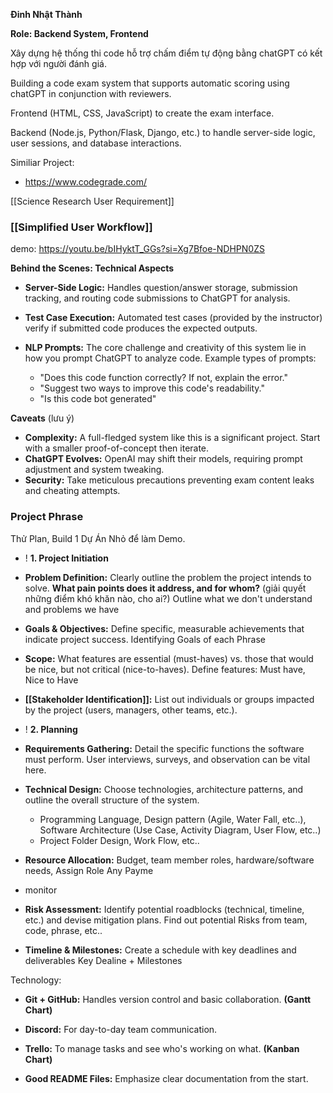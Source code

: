 **Đinh Nhật Thành**

**Role: Backend System, Frontend**

Xây dựng hệ thống thi code hỗ trợ chấm điểm tự động bằng chatGPT có kết hợp với người đánh giá.

Building a code exam system that supports automatic scoring using chatGPT in conjunction with reviewers.

Frontend (HTML, CSS, JavaScript) to create the exam interface.

Backend (Node.js, Python/Flask, Django, etc.) to handle server-side logic, user sessions, and database interactions.

Similiar Project: 
+ https://www.codegrade.com/

[[Science Research User Requirement]]



### [[Simplified User Workflow]]

    


demo: https://youtu.be/bIHyktT_GGs?si=Xg7Bfoe-NDHPN0ZS


**Behind the Scenes: Technical Aspects**

- **Server-Side Logic:** Handles question/answer storage, submission tracking, and routing code submissions to ChatGPT for analysis.

- **Test Case Execution:** Automated test cases (provided by the instructor) verify if submitted code produces the expected outputs.

- **NLP Prompts:** The core challenge and creativity of this system lie in how you prompt ChatGPT to analyze code. Example types of prompts:
	
    - "Does this code function correctly? If not, explain the error."
    - "Suggest two ways to improve this code's readability."
    - "Is this code bot generated"


**Caveats** (lưu ý)

- **Complexity:** A full-fledged system like this is a significant project. Start with a smaller proof-of-concept then iterate.
- **ChatGPT Evolves:** OpenAI may shift their models, requiring prompt adjustment and system tweaking.
- **Security:** Take meticulous precautions preventing exam content leaks and cheating attempts.



### Project Phrase
Thử Plan, Build 1 Dự Án Nhỏ để làm Demo.

+ ! **1. Project Initiation**

- **Problem Definition:** Clearly outline the problem the project intends to solve. **What pain points does it address, and for whom?** (giải quyết những điểm khó khăn nào, cho ai?)
	Outline what we don't understand and problems we have 

- **Goals & Objectives:** Define specific, measurable achievements that indicate project success.
	Identifying Goals of each Phrase

- **Scope:** What features are essential (must-haves) vs. those that would be nice, but not critical (nice-to-haves).
	Define features: Must have, Nice to Have


- **[[Stakeholder Identification]]:** List out individuals or groups impacted by the project (users, managers, other teams, etc.).


+ ! **2. Planning**

- **Requirements Gathering:** Detail the specific functions the software must perform. User interviews, surveys, and observation can be vital here.

- **Technical Design:** Choose technologies, architecture patterns, and outline the overall structure of the system.
	+ Programming Language, Design pattern (Agile, Water Fall, etc..), Software Architecture (Use Case, Activity Diagram, User Flow, etc..)
	+ Project Folder Design, Work Flow, etc.. 

- **Resource Allocation:** Budget, team member roles, hardware/software needs,
	Assign Role
	Any Payme

+ monitor 

- **Risk Assessment:** Identify potential roadblocks (technical, timeline, etc.) and devise mitigation plans.
	Find out potential Risks from team, code, phrase, etc..

- **Timeline & Milestones:** Create a schedule with key deadlines and deliverables
	Key Dealine + Milestones

Technology:
- **Git + GitHub:** Handles version control and basic collaboration. **(Gantt Chart)**
- **Discord:** For day-to-day team communication.
	
- **Trello:** To manage tasks and see who's working on what. **(Kanban Chart)**

- **Good README Files:** Emphasize clear documentation from the start.


